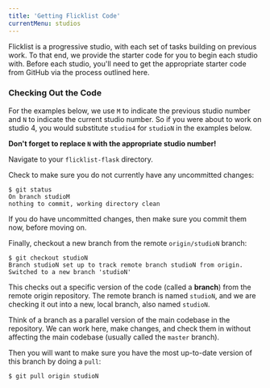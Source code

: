 ```yaml
---
title: 'Getting Flicklist Code'
currentMenu: studios
---
```


Flicklist is a progressive studio, with each set of tasks building on previous work. To that end, we provide the starter code for you to begin each studio with. Before each studio, you'll need to get the appropriate starter code from GitHub via the process outlined here.

### Checking Out the Code

For the examples below, we use `M` to indicate the previous studio number and `N` to indicate the current studio number. So if you were about to work on studio 4, you would substitute `studio4` for `studioN` in the examples below.

**Don't forget to replace `N` with the appropriate studio number!**

Navigate to your `flicklist-flask` directory.

Check to make sure you do not currently have any uncommitted changes:

```nohighlight
$ git status
On branch studioM
nothing to commit, working directory clean
```

If you do have uncommitted changes, then make sure you commit them now, before moving on.

Finally, checkout a new branch from the remote `origin/studioN` branch:

```nohighlight
$ git checkout studioN
Branch studioN set up to track remote branch studioN from origin.
Switched to a new branch 'studioN'
```

This checks out a specific version of the code (called a **branch**) from the remote origin repository. The remote branch is named `studioN`, and we are checking it out into a new, local branch, also named `studioN`.

Think of a branch as a parallel version of the main codebase in the repository. We can work here, make changes, and check them in without affecting the main codebase (usually called the `master` branch).

Then you will want to make sure you have the most up-to-date version of this branch by doing a `pull`:

```nohighlight
$ git pull origin studioN
```
